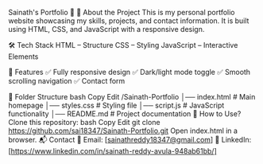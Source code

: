 Sainath's Portfolio 🌟
🚀 About the Project
This is my personal portfolio website showcasing my skills, projects, and contact information. It is built using HTML, CSS, and JavaScript with a responsive design.

🛠 Tech Stack
HTML – Structure
CSS – Styling
JavaScript – Interactive Elements

📌 Features
✅ Fully responsive design
✅ Dark/light mode toggle
✅ Smooth scrolling navigation
✅ Contact form

📂 Folder Structure
bash
Copy
Edit
/Sainath-Portfolio
│── index.html  # Main homepage
│── styles.css  # Styling file
│── script.js   # JavaScript functionality
│── README.md   # Project documentation
🚀 How to Use?
Clone this repository:
bash
Copy
Edit
git clone https://github.com/sai18347/Sainath-Portfolio.git
Open index.html in a browser.
📬 Contact
📧 Email: [sainathreddy18347@gmail.com]
🔗 LinkedIn: [https://www.linkedin.com/in/sainath-reddy-avula-948ab61bb/]
